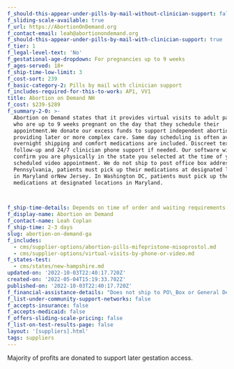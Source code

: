 ```yaml
---
f_should-this-appear-under-pills-by-mail-without-clinician-support: false
f_sliding-scale-available: true
f_url: https://AbortionOnDemand.org
f_contact-email: leah@abortionondemand.org
f_should-this-appear-under-pills-by-mail-with-clinician-support: true
f_tier: 1
f_legal-level-text: 'No'
f_gestational-age-dropdown: For pregnancies up to 9 weeks
f_ages-served: 18+
f_ship-time-low-limit: 3
f_cost-sort: 239
f_basic-category-2: Pills by mail with clinician support
f_includes-required-for-this-to-work: AP1, VV1
title: Abortion on Demand NH
f_cost: $239-$289
f_summary-2-0: >-
  Abortion on Demand states that it provides virtual visits to adult patients
  who are up to 9 weeks pregnant on the day that they schedule their
  appointment.We donate our excess funds to support independent abortion clinics
  providing later or more complex care. Same day scheduling is often available;
  overnight shipping and comfort medications are included. Discreet text-based
  follow-up and 24/7 clinician phone support if needed. Our software will
  confirm you are physically in the state you selected at the time of your
  scheduled video appointment. We do not ship to post office box addresses. In
  Pennsylvania, patients must pick up their medications at designated locations
  in Maryland orNew Jersey. In Washington DC, patients must pick up their
  medications at designated locations in Maryland.


  ‍
f_ship-time-details: Depends on time of order and waiting requirements in some states
f_display-name: Abortion on Demand
f_contact-name: Leah Coplan
f_ship-time: 2-3 days
slug: abortion-on-demand-ga
f_includes:
  - cms/supplier-options/abortion-pills-mifepristone-misoprostol.md
  - cms/supplier-options/virtual-visits-by-phone-or-video.md
f_states-test:
  - cms/states/new-hampshire.md
updated-on: '2022-10-03T22:40:17.720Z'
created-on: '2022-05-04T15:19:33.702Z'
published-on: '2022-10-03T22:40:17.720Z'
f_financial-assistance-details: "Does not ship to PO\_Box or General Delivery addresses"
f_list-under-community-support-networks: false
f_accepts-insurance: false
f_accepts-medicaid: false
f_offers-sliding-scale-pricing: false
f_list-on-test-results-page: false
layout: '[suppliers].html'
tags: suppliers
---
```


Majority of profits are donated to support later gestation access.
